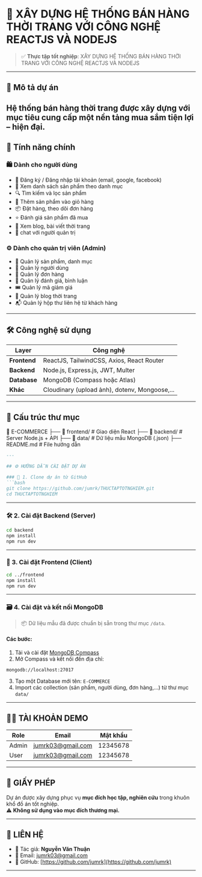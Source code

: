 # 👗 XÂY DỰNG HỆ THỐNG BÁN HÀNG THỜI TRANG VỚI CÔNG NGHỆ REACTJS VÀ NODEJS

> ✅ **Thực tập tốt nghiệp**: XÂY DỰNG HỆ THỐNG BÁN HÀNG THỜI TRANG VỚI CÔNG NGHỆ REACTJS VÀ NODEJS

---

## 📌 Mô tả dự án

Hệ thống bán hàng thời trang được xây dựng với mục tiêu cung cấp một nền tảng **mua sắm tiện lợi – hiện đại**.
---

## 🚀 Tính năng chính

### 🛍️ Dành cho người dùng
- 🔐 Đăng ký / Đăng nhập tài khoản (email, google, facebook)
- 👗 Xem danh sách sản phẩm theo danh mục
- 🔍 Tìm kiếm và lọc sản phẩm
- 🛒 Thêm sản phẩm vào giỏ hàng
- 📦 Đặt hàng, theo dõi đơn hàng
- ⭐ Đánh giá sản phẩm đã mua
- 📰 Xem blog, bài viết thời trang
- 💬 chat với người quản trị

### ⚙️ Dành cho quản trị viên (Admin)
- 🧺 Quản lý sản phẩm, danh mục
- 👥 Quản lý người dùng
- 📑 Quản lý đơn hàng
- 💬 Quản lý đánh giá, bình luận
- 🎟️ Quản lý mã giảm giá
- 📝 Quản lý blog thời trang
- 📬 Quản lý hộp thư liên hệ từ khách hàng

---

## 🛠️ Công nghệ sử dụng

| Layer         | Công nghệ                                         |
|---------------|---------------------------------------------------|
| **Frontend**  | ReactJS, TailwindCSS, Axios, React Router         |
| **Backend**   | Node.js, Express.js, JWT, Multer                  |
| **Database**  | MongoDB (Compass hoặc Atlas)                        |
| **Khác**      | Cloudinary (upload ảnh), dotenv, Mongoose,...     |

---

## 📂 Cấu trúc thư mục


📁 E-COMMERCE 
├── 📁 frontend/ # Giao diện React 
├── 📁 backend/ # Server Node.js + API 
├── 📁 data/ # Dữ liệu mẫu MongoDB (.json) 
├── README.md # File hướng dẫn

```md
---

## ⚙️ HƯỚNG DẪN CÀI ĐẶT DỰ ÁN

### 🔽 1. Clone dự án từ GitHub
```bash
git clone https://github.com/jumrk/THUCTAPTOTNGHIEM.git
cd THUCTAPTOTNGHIEM
```

---

### 🛠️ 2. Cài đặt Backend (Server)
```bash
cd backend
npm install
npm run dev
```

---

### 🎨 3. Cài đặt Frontend (Client)
```bash
cd ../frontend
npm install
npm run dev
```

---

### 🗃️ 4. Cài đặt và kết nối MongoDB

> 📦 Dữ liệu mẫu đã được chuẩn bị sẵn trong thư mục `/data`.

#### Các bước:
1. Tải và cài đặt [MongoDB Compass](https://www.mongodb.com/try/download/compass)
2. Mở Compass và kết nối đến địa chỉ:
```
mongodb://localhost:27017
```
3. Tạo một Database mới tên: `E-COMMERCE`
4. Import các collection (sản phẩm, người dùng, đơn hàng,...) từ thư mục `data/`

---

## 👨‍💻 TÀI KHOẢN DEMO

| Role  | Email                 | Mật khẩu   |
|-------|-----------------------|------------|
| Admin | jumrk03@gmail.com     | 12345678   |
| User  | jumrk03@gmail.com     | 12345678   |

---

## 📑 GIẤY PHÉP

Dự án được xây dựng phục vụ **mục đích học tập, nghiên cứu** trong khuôn khổ đồ án tốt nghiệp.  
⚠️ **Không sử dụng vào mục đích thương mại.**

---

## 💬 LIÊN HỆ

- 👤 Tác giả: **Nguyễn Văn Thuận**  
- 📧 Email: [jumrk03@gmail.com](mailto:jumrk03@gmail.com)  
- 🔗 GitHub: [https://github.com/jumrk](https://github.com/jumrk)

---
```
